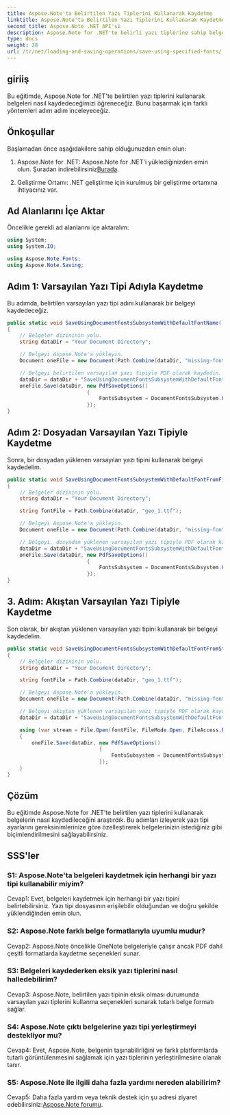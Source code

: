 ```yaml
---
title: Aspose.Note'ta Belirtilen Yazı Tiplerini Kullanarak Kaydetme
linktitle: Aspose.Note'ta Belirtilen Yazı Tiplerini Kullanarak Kaydetme
second_title: Aspose.Note .NET API'si
description: Aspose.Note for .NET'te belirli yazı tiplerine sahip belgeleri nasıl kaydedeceğinizi öğrenin. Tutarlı belge biçimlendirmesi için yazı tipi ayarlarını kolayca özelleştirin.
type: docs
weight: 28
url: /tr/net/loading-and-saving-operations/save-using-specified-fonts/
---
```

## giriiş

Bu eğitimde, Aspose.Note for .NET'te belirtilen yazı tiplerini kullanarak belgeleri nasıl kaydedeceğimizi öğreneceğiz. Bunu başarmak için farklı yöntemleri adım adım inceleyeceğiz.

## Önkoşullar

Başlamadan önce aşağıdakilere sahip olduğunuzdan emin olun:

1.  Aspose.Note for .NET: Aspose.Note for .NET'i yüklediğinizden emin olun. Şuradan indirebilirsiniz[Burada](https://releases.aspose.com/note/net/).

2. Geliştirme Ortamı: .NET geliştirme için kurulmuş bir geliştirme ortamına ihtiyacınız var.

## Ad Alanlarını İçe Aktar

Öncelikle gerekli ad alanlarını içe aktaralım:

```csharp
using System;
using System.IO;

using Aspose.Note.Fonts;
using Aspose.Note.Saving;

```

## Adım 1: Varsayılan Yazı Tipi Adıyla Kaydetme

Bu adımda, belirtilen varsayılan yazı tipi adını kullanarak bir belgeyi kaydedeceğiz.

```csharp
public static void SaveUsingDocumentFontsSubsystemWithDefaultFontName()
{
    // Belgeler dizininin yolu.
    string dataDir = "Your Document Directory";

    // Belgeyi Aspose.Note'a yükleyin.
    Document oneFile = new Document(Path.Combine(dataDir, "missing-font.one"));

    // Belgeyi belirtilen varsayılan yazı tipiyle PDF olarak kaydedin.
    dataDir = dataDir + "SaveUsingDocumentFontsSubsystemWithDefaultFontName_out.pdf";
    oneFile.Save(dataDir, new PdfSaveOptions()
                          {
                              FontsSubsystem = DocumentFontsSubsystem.UsingDefaultFont("Times New Roman")
                          });
}
```

## Adım 2: Dosyadan Varsayılan Yazı Tipiyle Kaydetme

Sonra, bir dosyadan yüklenen varsayılan yazı tipini kullanarak belgeyi kaydedelim.

```csharp
public static void SaveUsingDocumentFontsSubsystemWithDefaultFontFromFile()
{
    // Belgeler dizininin yolu.
    string dataDir = "Your Document Directory";

    string fontFile = Path.Combine(dataDir, "geo_1.ttf");

    // Belgeyi Aspose.Note'a yükleyin.
    Document oneFile = new Document(Path.Combine(dataDir, "missing-font.one"));

    // Belgeyi, dosyadan yüklenen varsayılan yazı tipiyle PDF olarak kaydedin.
    dataDir = dataDir + "SaveUsingDocumentFontsSubsystemWithDefaultFontFromFile_out.pdf";
    oneFile.Save(dataDir, new PdfSaveOptions()
                          {
                              FontsSubsystem = DocumentFontsSubsystem.UsingDefaultFontFromFile(fontFile)
                          });
}
```

## 3. Adım: Akıştan Varsayılan Yazı Tipiyle Kaydetme

Son olarak, bir akıştan yüklenen varsayılan yazı tipini kullanarak bir belgeyi kaydedelim.

```csharp
public static void SaveUsingDocumentFontsSubsystemWithDefaultFontFromStream()
{
    // Belgeler dizininin yolu.
    string dataDir = "Your Document Directory";

    string fontFile = Path.Combine(dataDir, "geo_1.ttf");

    // Belgeyi Aspose.Note'a yükleyin.
    Document oneFile = new Document(Path.Combine(dataDir, "missing-font.one"));

    // Belgeyi akıştan yüklenen varsayılan yazı tipiyle PDF olarak kaydedin.
    dataDir = dataDir + "SaveUsingDocumentFontsSubsystemWithDefaultFontFromStream_out.pdf";

    using (var stream = File.Open(fontFile, FileMode.Open, FileAccess.Read, FileShare.Read))
    {
        oneFile.Save(dataDir, new PdfSaveOptions()
                              {
                                  FontsSubsystem = DocumentFontsSubsystem.UsingDefaultFontFromStream(stream)
                              });
    }
}
```

## Çözüm

Bu eğitimde Aspose.Note for .NET'te belirtilen yazı tiplerini kullanarak belgelerin nasıl kaydedileceğini araştırdık. Bu adımları izleyerek yazı tipi ayarlarını gereksinimlerinize göre özelleştirerek belgelerinizin istediğiniz gibi biçimlendirilmesini sağlayabilirsiniz.

## SSS'ler

### S1: Aspose.Note'ta belgeleri kaydetmek için herhangi bir yazı tipi kullanabilir miyim?

Cevap1: Evet, belgeleri kaydetmek için herhangi bir yazı tipini belirtebilirsiniz. Yazı tipi dosyasının erişilebilir olduğundan ve doğru şekilde yüklendiğinden emin olun.

### S2: Aspose.Note farklı belge formatlarıyla uyumlu mudur?

Cevap2: Aspose.Note öncelikle OneNote belgeleriyle çalışır ancak PDF dahil çeşitli formatlarda kaydetme seçenekleri sunar.

### S3: Belgeleri kaydederken eksik yazı tiplerini nasıl halledebilirim?

Cevap3: Aspose.Note, belirtilen yazı tipinin eksik olması durumunda varsayılan yazı tiplerini kullanma seçenekleri sunarak tutarlı belge formatı sağlar.

### S4: Aspose.Note çıktı belgelerine yazı tipi yerleştirmeyi destekliyor mu?

Cevap4: Evet, Aspose.Note, belgenin taşınabilirliğini ve farklı platformlarda tutarlı görüntülenmesini sağlamak için yazı tiplerinin yerleştirilmesine olanak tanır.

### S5: Aspose.Note ile ilgili daha fazla yardımı nereden alabilirim?

 Cevap5: Daha fazla yardım veya teknik destek için şu adresi ziyaret edebilirsiniz:[Aspose.Note forumu](https://forum.aspose.com/c/note/28).